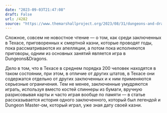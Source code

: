 ```yaml
---
date: "2023-09-03T21:47:08"
draft: False
url: /4282
source: "https://www.themarshallproject.org/2023/08/31/dungeons-and-dragons-texas-death-row-tdcj"
---
```


Сложное, совсем не новостное чтение — о том, как среди заключенных в Техасе, приговоренных к смертной казни, которые проводят годы, пока рассматриваются их апелляции, а потом пока исполняются приговоры, одним из основных занятий является игра в Dungeons&Dragons. 

Дело в том, что в Техасе в среднем порядка 200 человек находятся в таком состоянии, при этом, в отличие от других штатов, в Техасе они содержатся отдельно от других заключенных и к ним применяются серьезные ограничения. Тем не менее, заключенные умудряются играть, используя вместо костей спиннеры из бумаги, вручную разрисовывая карты и часто играя вообще по памяти — в статье рассказывается история одного заключенного, который был легендой и Dungeon Master-ом, который играл, уже зная дату своей казни.
